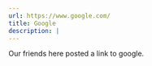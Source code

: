 ```yaml
---
url: https://www.google.com/
title: Google
description: |
---
```

  Our friends here posted a link to google.
